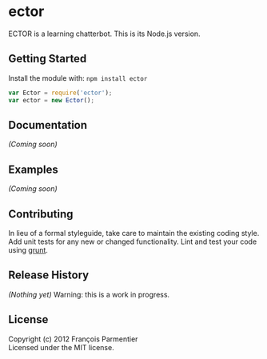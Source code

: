 # ector

ECTOR is a learning chatterbot. This is its Node.js version.

## Getting Started
Install the module with: `npm install ector`

```javascript
var Ector = require('ector');
var ector = new Ector();
```

## Documentation
_(Coming soon)_

## Examples
_(Coming soon)_

## Contributing
In lieu of a formal styleguide, take care to maintain the existing coding style. Add unit tests for any new or changed functionality. Lint and test your code using [grunt](https://github.com/gruntjs/grunt).

## Release History
_(Nothing yet)_
Warning: this is a work in progress.

## License
Copyright (c) 2012 François Parmentier  
Licensed under the MIT license.
